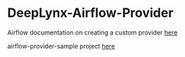# DeepLynx-Airflow-Provider

Airflow documentation on creating a custom provider [here](https://airflow.apache.org/docs/apache-airflow-providers/howto/create-custom-providers.html)

airflow-provider-sample project [here](https://github.com/astronomer/airflow-provider-sample)
